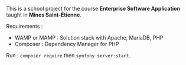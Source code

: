 This is a school project for the course **Enterprise Software Application** taught in **Mines Saint-Étienne**.

Requirements :
- WAMP or MAMP : Solution stack with Apache, MariaDB, PHP
- Composer : Dependency Manager for PHP

Run : 
`composer require` then `symfony server:start`.
